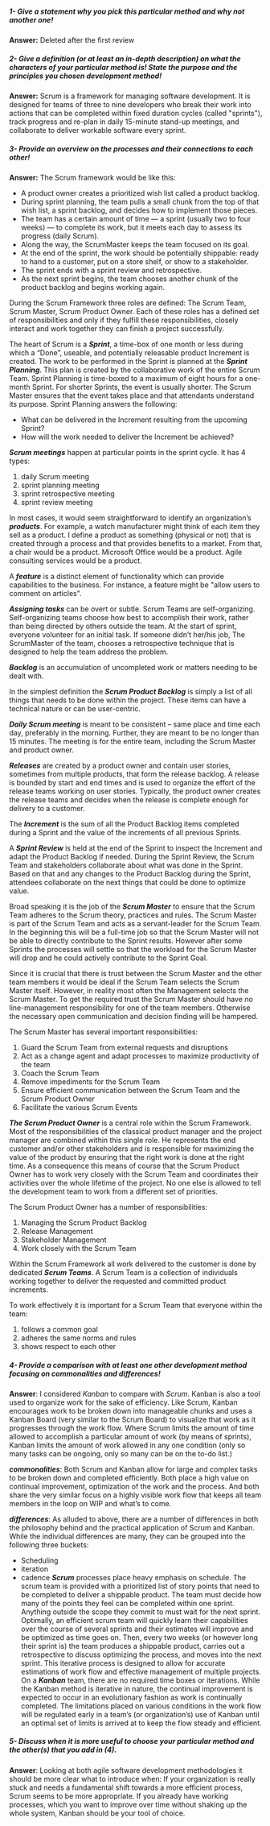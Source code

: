 ##### 1- Give a statement why you pick this particular method and why not another one!
**Answer:** Deleted after the first review
##### 2- Give a definition (or at least an in-depth description) on what the characters of your particular method is! State the purpose and the principles you chosen development method!
**Answer:** Scrum is a framework for managing software development. It is designed for teams of three to nine developers who break their work into actions that can be completed within fixed duration cycles (called "sprints"), track progress and re-plan in daily 15-minute stand-up meetings, and collaborate to deliver workable software every sprint.

##### 3- Provide an overview on the processes and their connections to each other!
**Answer:** 
The Scrum framework would be like this:
* A product owner creates a prioritized wish list called a product backlog. 
* During sprint planning, the team pulls a small chunk from the top of that wish list, a sprint backlog, and decides how to implement those pieces. 
* The team has a certain amount of time — a sprint (usually two to four weeks) — to complete its work, but it meets each day to assess its progress (daily Scrum). 
* Along the way, the ScrumMaster keeps the team focused on its goal. 
* At the end of the sprint, the work should be potentially shippable: ready to hand to a customer, put on a store shelf, or show to a stakeholder. 
* The sprint ends with a sprint review and retrospective. 
* As the next sprint begins, the team chooses another chunk of the product backlog and begins working again.


During the Scrum Framework three roles are defined: The Scrum Team, Scrum Master, Scrum Product Owner. Each of these roles has a defined set of responsibilities and only if they fulfill these responsibilities, closely interact and work together they can finish a project successfully.

The heart of Scrum is a **_Sprint_**, a time-box of one month or less during which a “Done”, useable, and potentially releasable product Increment is created. 
The work to be performed in the Sprint is planned at the **_Sprint Planning_**. This plan is created by the collaborative work of the entire Scrum Team. Sprint Planning is time-boxed to a maximum of eight hours for a one-month Sprint. For shorter Sprints, the event is usually shorter. The Scrum Master ensures that the event takes place and that attendants understand its purpose. Sprint Planning answers the following:
- What can be delivered in the Increment resulting from the upcoming Sprint?
- How will the work needed to deliver the Increment be achieved?

**_Scrum meetings_** happen at particular points in the sprint cycle. It has 4 types: 
1. daily Scrum meeting
2. sprint planning meeting
3. sprint retrospective meeting
4. sprint review meeting

In most cases, it would seem straightforward to identify an organization’s **_products_**. For example, a watch manufacturer might think of each item they sell as a product. I define a product as something (physical or not) that is created through a process and that provides benefits to a market. From that, a chair would be a product. Microsoft Office would be a product. Agile consulting services would be a product.

A **_feature_** is a distinct element of functionality which can provide capabilities to the business. For instance, a feature might be "allow users to comment on articles". 

**_Assigning tasks_** can be overt or subtle. Scrum Teams are self-organizing. Self-organizing teams choose how best to accomplish their work, rather than being directed by others outside the team. At the start of sprint, everyone volunteer for an initial task. If someone didn’t her/his job, The ScrumMaster of the team, chooses a retrospective technique that is designed to help the team address the problem. 

**_Backlog_** is an accumulation of uncompleted work or matters needing to be dealt with.

In the simplest definition the **_Scrum Product Backlog_** is simply a list of all things that needs to be done within the project. These items can have a technical nature or can be user-centric.

**_Daily Scrum meeting_** is meant to be consistent – same place and time each day, preferably in the morning. Further, they are meant to be no longer than 15 minutes. The meeting is for the entire team, including the Scrum Master and product owner.

**_Releases_** are created by a product owner and contain user stories, sometimes from multiple products, that form the release backlog. A release is bounded by start and end times and is used to organize the effort of the release teams working on user stories. Typically, the product owner creates the release teams and decides when the release is complete enough for delivery to a customer.

The **_Increment_** is the sum of all the Product Backlog items completed during a Sprint and the value of the increments of all previous Sprints. 

A **_Sprint Review_** is held at the end of the Sprint to inspect the Increment and adapt the Product Backlog if needed. During the Sprint Review, the Scrum Team and stakeholders collaborate about what was done in the Sprint. Based on that and any changes to the Product Backlog during the Sprint, attendees collaborate on the next things that could be done to optimize value.

Broad speaking it is the job of the **_Scrum Master_** to ensure that the Scrum Team adheres to the Scrum theory, practices and rules.
The Scrum Master is part of the Scrum Team and acts as a servant-leader for the Scrum Team. In the beginning this will be a full-time job so that the Scrum Master will not be able to directly contribute to the Sprint results. However after some Sprints the processes will settle so that the workload for the Scrum Master will drop and he could actively contribute to the Sprint Goal.
 
Since it is crucial that there is trust between the Scrum Master and the other team members it would be ideal if the Scrum Team selects the Scrum Master itself. However, in reality most often the Management selects the Scrum Master. To get the required trust the Scrum Master should have no line-management responsibility for one of the team members. Otherwise the necessary open communication and decision finding will be hampered.
 
The Scrum Master has several important responsibilities:
1. Guard the Scrum Team from external requests and disruptions
2. Act as a change agent and adapt processes to maximize productivity of the team
3. Coach the Scrum Team
4. Remove impediments for the Scrum Team
5. Ensure efficient communication between the Scrum Team and the Scrum Product Owner
6. Facilitate the various Scrum Events

 **_The Scrum Product Owner_** is a central role within the Scrum Framework. Most of the responsibilities of the classical product manager and the project manager are combined within this single role.
He represents the end customer and/or other stakeholders and is responsible for maximizing the value of the product by ensuring that the right work is done at the right time.
As a consequence this means of course that the Scrum Product Owner has to work very closely with the Scrum Team and coordinates their activities over the whole lifetime of the project. No one else is allowed to tell the development team to work from a different set of priorities.
 
The Scrum Product Owner has a number of responsibilities:
1. Managing the Scrum Product Backlog
2. Release Management
3. Stakeholder Management
4. Work closely with the Scrum Team

Within the Scrum Framework all work delivered to the customer is done by dedicated **_Scrum Teams_**. A Scrum Team is a collection of individuals working together to deliver the requested and committed product increments.
 
To work effectively it is important for a Scrum Team that everyone within the team:
1. follows a common goal
2. adheres the same norms and rules
3. shows respect to each other

##### 4- Provide a comparison with at least one other development method focusing on commonalities and differences!
**Answer**: I considered _Kanban_ to compare with _Scrum_. 
Kanban is also a tool used to organize work for the sake of efficiency. Like Scrum, Kanban encourages work to be broken down into manageable chunks and uses a Kanban Board (very similar to the Scrum Board) to visualize that work as it progresses through the work flow. Where Scrum limits the amount of time allowed to accomplish a particular amount of work (by means of sprints), Kanban limits the amount of work allowed in any one condition (only so many tasks can be ongoing, only so many can be on the to-do list.)

***commonalities***: Both Scrum and Kanban allow for large and complex tasks to be broken down and completed efficiently. Both place a high value on continual improvement, optimization of the work and the process. And both share the very similar focus on a highly visible work flow that keeps all team members in the loop on WIP and what’s to come.

***differences***: As alluded to above, there are a number of differences in both the philosophy behind and the practical application of Scrum and Kanban. While the individual differences are many, they can be grouped into the following three buckets: 
- Scheduling
- iteration
- cadence
**_Scrum_** processes place heavy emphasis on schedule. The scrum team is provided with a prioritized list of story points that need to be completed to deliver a shippable product. The team must decide how many of the points they feel can be completed within one sprint. Anything outside the scope they commit to must wait for the next sprint. Optimally, an efficient scrum team will quickly learn their capabilities over the course of several sprints and their estimates will improve and be optimized as time goes on. Then, every two weeks (or however long their sprint is) the team produces a shippable product, carries out a retrospective to discuss optimizing the process, and moves into the next sprint. This iterative process is designed to allow for accurate estimations of work flow and effective management of multiple projects. On a **_Kanban_** team, there are no required time boxes or iterations. While the Kanban method is iterative in nature, the continual improvement is expected to occur in an evolutionary fashion as work is continually completed. The limitations placed on various conditions in the work flow will be regulated early in a team’s (or organization’s) use of Kanban until an optimal set of limits is arrived at to keep the flow steady and efficient.

##### 5- Discuss when it is more useful to choose your particular method and the other(s) that you add in (4).
**Answer**: Looking at both agile software development methodologies it should be more clear what to introduce when: If your organization is really stuck and needs a fundamental shift towards a more efficient process, Scrum seems to be more appropriate. If you already have working processes, which you want to improve over time without shaking up the whole system, Kanban should be your tool of choice.






